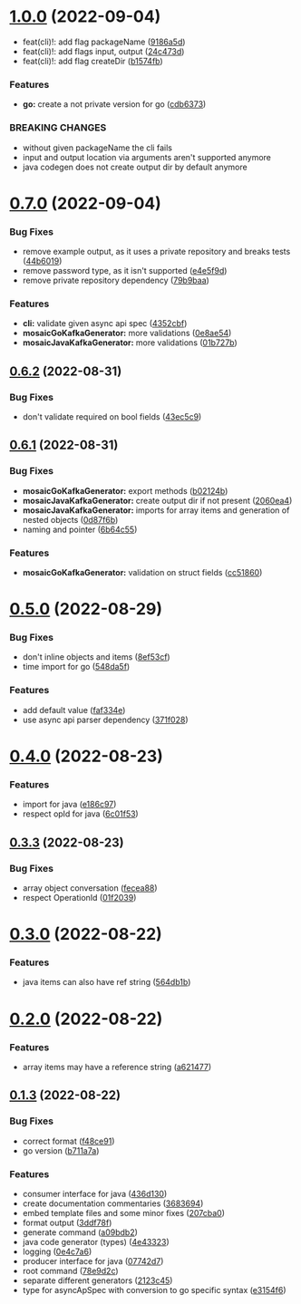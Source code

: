 # [1.0.0](https://github.com/c0olix/asyncApiCodeGen/compare/v0.7.0...v1.0.0) (2022-09-04)


* feat(cli)!: add flag packageName ([9186a5d](https://github.com/c0olix/asyncApiCodeGen/commit/9186a5dcde97ceff911e79c0d6803e8f85a21bec))
* feat(cli)!: add flags input, output ([24c473d](https://github.com/c0olix/asyncApiCodeGen/commit/24c473d3a9bb5daa7cd13766fc9d3636be8edb05))
* feat(cli)!: add flag createDir ([b1574fb](https://github.com/c0olix/asyncApiCodeGen/commit/b1574fb5cf603634ade6840238b1e4f3be41488d))


### Features

* **go:** create a not private version for go ([cdb6373](https://github.com/c0olix/asyncApiCodeGen/commit/cdb63739f92674461ec3fc0dcb30a10930cfb2f3))


### BREAKING CHANGES

* without given packageName the cli fails
* input and output location via arguments aren't supported anymore
* java codegen does not create output dir by default anymore



# [0.7.0](https://github.com/c0olix/asyncApiCodeGen/compare/v0.6.2...v0.7.0) (2022-09-04)


### Bug Fixes

* remove example output, as it uses a private repository and breaks tests ([44b6019](https://github.com/c0olix/asyncApiCodeGen/commit/44b601939c90d16633a46d3cda5d6816b55f2173))
* remove password type, as it isn't supported ([e4e5f9d](https://github.com/c0olix/asyncApiCodeGen/commit/e4e5f9d25276ec12b75824e0a60a2785625841c2))
* remove private repository dependency ([79b9baa](https://github.com/c0olix/asyncApiCodeGen/commit/79b9baa73789d27fb008f4b7439b6699c816f790))


### Features

* **cli:** validate given async api spec ([4352cbf](https://github.com/c0olix/asyncApiCodeGen/commit/4352cbf5a85fe2e956032b096ba77d763a23a073))
* **mosaicGoKafkaGenerator:** more validations ([0e8ae54](https://github.com/c0olix/asyncApiCodeGen/commit/0e8ae54858d2c2eb05fb3983aa163423f3f5cd6d))
* **mosaicJavaKafkaGenerator:** more validations ([01b727b](https://github.com/c0olix/asyncApiCodeGen/commit/01b727b0c03b35a624083396a2b41745d00e9fcd))



## [0.6.2](https://github.com/c0olix/asyncApiCodeGen/compare/v0.6.1...v0.6.2) (2022-08-31)


### Bug Fixes

* don't validate required on bool fields ([43ec5c9](https://github.com/c0olix/asyncApiCodeGen/commit/43ec5c9907cb266f7a3a474532bbc6ae0ce8ce70))



## [0.6.1](https://github.com/c0olix/asyncApiCodeGen/compare/v0.5.0...v0.6.1) (2022-08-31)


### Bug Fixes

* **mosaicGoKafkaGenerator:** export methods ([b02124b](https://github.com/c0olix/asyncApiCodeGen/commit/b02124bafb620385eb34a6425649b316f91f984f))
* **mosaicJavaKafkaGenerator:** create output dir if not present ([2060ea4](https://github.com/c0olix/asyncApiCodeGen/commit/2060ea4e01bb73079800ee31780e104f08264250))
* **mosaicJavaKafkaGenerator:** imports for array items and generation of nested objects ([0d87f6b](https://github.com/c0olix/asyncApiCodeGen/commit/0d87f6be6dcece40d91b672ed3e323a16f5d39dc))
* naming and pointer ([6b64c55](https://github.com/c0olix/asyncApiCodeGen/commit/6b64c55f2fc3481d6f44eb64a132db1867ba6674))


### Features

* **mosaicGoKafkaGenerator:** validation on struct fields ([cc51860](https://github.com/c0olix/asyncApiCodeGen/commit/cc518606b6d7f252e49202b5220b61f8314374c8))



# [0.5.0](https://github.com/c0olix/asyncApiCodeGen/compare/v0.4.0...v0.5.0) (2022-08-29)


### Bug Fixes

* don't inline objects and items ([8ef53cf](https://github.com/c0olix/asyncApiCodeGen/commit/8ef53cf393478435cab09dc8fee207ebbe108daa))
* time import for go ([548da5f](https://github.com/c0olix/asyncApiCodeGen/commit/548da5f9e0ec15c93faba2bf42e4eff81cd90458))


### Features

* add default value ([faf334e](https://github.com/c0olix/asyncApiCodeGen/commit/faf334e8e17a2f7faa8fa8cb7749f3c98be4d409))
* use async api parser dependency ([371f028](https://github.com/c0olix/asyncApiCodeGen/commit/371f0286a611d80ba0f95976001bbb09103a37e5))



# [0.4.0](https://github.com/c0olix/asyncApiCodeGen/compare/v0.3.3...v0.4.0) (2022-08-23)


### Features

* import for java ([e186c97](https://github.com/c0olix/asyncApiCodeGen/commit/e186c97f53ef1302ce1f9881e7229f3302fb246f))
* respect opId for java ([6c01f53](https://github.com/c0olix/asyncApiCodeGen/commit/6c01f53d72dc7f3d58c5ff43db8f4395e98d9813))



## [0.3.3](https://github.com/c0olix/asyncApiCodeGen/compare/v0.3.0...v0.3.3) (2022-08-23)


### Bug Fixes

* array object conversation ([fecea88](https://github.com/c0olix/asyncApiCodeGen/commit/fecea8816f1a6cbb31da4857754b242df7e9a417))
* respect OperationId ([01f2039](https://github.com/c0olix/asyncApiCodeGen/commit/01f203939997a9d7bcf0f41d9385a9c7fa564df8))



# [0.3.0](https://github.com/c0olix/asyncApiCodeGen/compare/v0.2.0...v0.3.0) (2022-08-22)


### Features

* java items can also have ref string ([564db1b](https://github.com/c0olix/asyncApiCodeGen/commit/564db1bdb64a201afd2b48877d546b4470fd50a6))



# [0.2.0](https://github.com/c0olix/asyncApiCodeGen/compare/v0.1.3...v0.2.0) (2022-08-22)


### Features

* array items may have a reference string ([a621477](https://github.com/c0olix/asyncApiCodeGen/commit/a62147791b1efe12a9599bafa245946d926086f3))



## [0.1.3](https://github.com/c0olix/asyncApiCodeGen/compare/78e9d2c1e1252aaf0a6ab0cbd81bca4b309791b4...v0.1.3) (2022-08-22)


### Bug Fixes

* correct format ([f48ce91](https://github.com/c0olix/asyncApiCodeGen/commit/f48ce912a6631ca80c93010717919f9ad9e418d0))
* go version ([b711a7a](https://github.com/c0olix/asyncApiCodeGen/commit/b711a7a3f5b379c79f6dca61c12639872a8db995))


### Features

* consumer interface for java ([436d130](https://github.com/c0olix/asyncApiCodeGen/commit/436d130f6885de74b194efc65e9bcbbec2225cca))
* create documentation commentaries ([3683694](https://github.com/c0olix/asyncApiCodeGen/commit/368369466da04102465bb51af38a3181a0365952))
* embed template files and some minor fixes ([207cba0](https://github.com/c0olix/asyncApiCodeGen/commit/207cba0b4c8c7a965ed199204c5d2e0a6a16d7e7))
* format output ([3ddf78f](https://github.com/c0olix/asyncApiCodeGen/commit/3ddf78ff71580070324701388ffcc9f9752ea7e7))
* generate command ([a09bdb2](https://github.com/c0olix/asyncApiCodeGen/commit/a09bdb28f7dd7a46e58db5c10cf74edbfbb53037))
* java code generator (types) ([4e43323](https://github.com/c0olix/asyncApiCodeGen/commit/4e4332323226d84c9198f558711e6067df5470e9))
* logging ([0e4c7a6](https://github.com/c0olix/asyncApiCodeGen/commit/0e4c7a67a54a7926fdb83e6f45295c2051fc25d2))
* producer interface for java ([07742d7](https://github.com/c0olix/asyncApiCodeGen/commit/07742d78b8028829b9301e67d5d1d7bb622e1f1a))
* root command ([78e9d2c](https://github.com/c0olix/asyncApiCodeGen/commit/78e9d2c1e1252aaf0a6ab0cbd81bca4b309791b4))
* separate different generators ([2123c45](https://github.com/c0olix/asyncApiCodeGen/commit/2123c4581488dd92257f36d87b1a9e77afb367ef))
* type for asyncApSpec with conversion to go specific syntax ([e3154f6](https://github.com/c0olix/asyncApiCodeGen/commit/e3154f60a7eff2a6d0a80a78730a5668dc25d95f))



